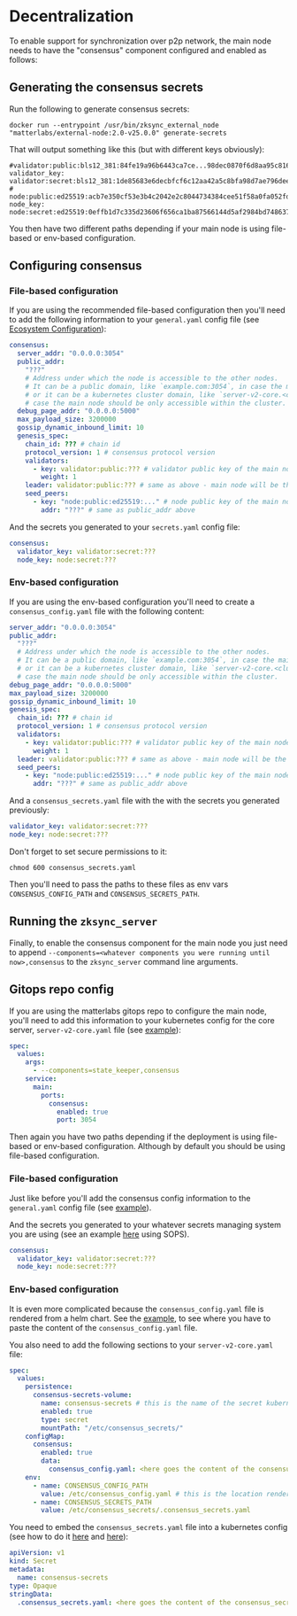 # Decentralization

To enable support for synchronization over p2p network, the main node needs to have the "consensus" component configured
and enabled as follows:

## Generating the consensus secrets

Run the following to generate consensus secrets:

```
docker run --entrypoint /usr/bin/zksync_external_node "matterlabs/external-node:2.0-v25.0.0" generate-secrets
```

That will output something like this (but with different keys obviously):

```
#validator:public:bls12_381:84fe19a96b6443ca7ce...98dec0870f6d8aa95c8164102f0d62e4c47e3566c4e5c32354d
validator_key: validator:secret:bls12_381:1de85683e6decbfcf6c12aa42a5c8bfa98d7ae796dee068ae73dc784a58f5213
# node:public:ed25519:acb7e350cf53e3b4c2042e2c8044734384cee51f58a0fa052fd7e0c9c3f4b20d
node_key: node:secret:ed25519:0effb1d7c335d23606f656ca1ba87566144d5af2984bd7486379d4f83a204ba2
```

You then have two different paths depending if your main node is using file-based or env-based configuration.

## Configuring consensus

### File-based configuration

If you are using the recommended file-based configuration then you'll need to add the following information to your
`general.yaml` config file (see [Ecosystem Configuration](../launch.md#ecosystem-configuration)):

```yaml
consensus:
  server_addr: "0.0.0.0:3054"
  public_addr:
    "???"
    # Address under which the node is accessible to the other nodes.
    # It can be a public domain, like `example.com:3054`, in case the main node is accessible from the internet,
    # or it can be a kubernetes cluster domain, like `server-v2-core.<cluster name>.svc.cluster.local:3054` in
    # case the main node should be only accessible within the cluster.
  debug_page_addr: "0.0.0.0:5000"
  max_payload_size: 3200000
  gossip_dynamic_inbound_limit: 10
  genesis_spec:
    chain_id: ??? # chain id
    protocol_version: 1 # consensus protocol version
    validators:
      - key: validator:public:??? # validator public key of the main node (copy this PUBLIC key from the secrets you generated)
        weight: 1
    leader: validator:public:??? # same as above - main node will be the only validator and the only leader.
    seed_peers:
      - key: "node:public:ed25519:..." # node public key of the main node (copy this PUBLIC key from the secrets you generated)
        addr: "???" # same as public_addr above
```

And the secrets you generated to your `secrets.yaml` config file:

```yaml
consensus:
  validator_key: validator:secret:???
  node_key: node:secret:???
```

### Env-based configuration

If you are using the env-based configuration you'll need to create a `consensus_config.yaml` file with the following
content:

```yaml
server_addr: "0.0.0.0:3054"
public_addr:
  "???"
  # Address under which the node is accessible to the other nodes.
  # It can be a public domain, like `example.com:3054`, in case the main node is accessible from the internet,
  # or it can be a kubernetes cluster domain, like `server-v2-core.<cluster name>.svc.cluster.local:3054` in
  # case the main node should be only accessible within the cluster.
debug_page_addr: "0.0.0.0:5000"
max_payload_size: 3200000
gossip_dynamic_inbound_limit: 10
genesis_spec:
  chain_id: ??? # chain id
  protocol_version: 1 # consensus protocol version
  validators:
    - key: validator:public:??? # validator public key of the main node (copy this PUBLIC key from the secrets you generated)
      weight: 1
  leader: validator:public:??? # same as above - main node will be the only validator and the only leader.
  seed_peers:
    - key: "node:public:ed25519:..." # node public key of the main node (copy this PUBLIC key from the secrets you generated)
      addr: "???" # same as public_addr above
```

And a `consensus_secrets.yaml` file with the with the secrets you generated previously:

```yaml
validator_key: validator:secret:???
node_key: node:secret:???
```

Don't forget to set secure permissions to it:

```
chmod 600 consensus_secrets.yaml
```

Then you'll need to pass the paths to these files as env vars `CONSENSUS_CONFIG_PATH` and `CONSENSUS_SECRETS_PATH`.

## Running the `zksync_server`

Finally, to enable the consensus component for the main node you just need to append
`--components=<whatever components you were running until now>,consensus` to the `zksync_server` command line arguments.

## Gitops repo config

If you are using the matterlabs gitops repo to configure the main node, you'll need to add this information to your
kubernetes config for the core server, `server-v2-core.yaml` file (see
[example](https://github.com/matter-labs/gitops-kubernetes/blob/177dcd575c6ab446e70b9a9ced8024766095b516/apps/environments/era-stage-proofs/server-v2/server-v2-core.yaml#L23-L35)):

```yaml
spec:
  values:
    args:
      - --components=state_keeper,consensus
    service:
      main:
        ports:
          consensus:
            enabled: true
            port: 3054
```

Then again you have two paths depending if the deployment is using file-based or env-based configuration. Although by
default you should be using file-based configuration.

### File-based configuration

Just like before you'll add the consensus config information to the `general.yaml` config file (see
[example](https://github.com/matter-labs/gitops-kubernetes/blob/177dcd575c6ab446e70b9a9ced8024766095b516/apps/environments/era-stage-proofs/server-v2-config/general.yaml#L353-L368)).

And the secrets you generated to your whatever secrets managing system you are using (see an example
[here](https://github.com/matter-labs/gitops-kubernetes/blob/177dcd575c6ab446e70b9a9ced8024766095b516/apps/clusters/era-stage-proofs/stage2/secrets/server-v2-secrets.yaml)
using SOPS).

```yaml
consensus:
  validator_key: validator:secret:???
  node_key: node:secret:???
```

### Env-based configuration

It is even more complicated because the `consensus_config.yaml` file is rendered from a helm chart. See the
[example](https://github.com/matter-labs/gitops-kubernetes/blob/177dcd575c6ab446e70b9a9ced8024766095b516/apps/environments/mainnet2/server-v2/server-v2-core.yaml#L37-L92),
to see where you have to paste the content of the `consensus_config.yaml` file.

You also need to add the following sections to your `server-v2-core.yaml` file:

```yaml
spec:
  values:
    persistence:
      consensus-secrets-volume:
        name: consensus-secrets # this is the name of the secret kubernetes object we defined above
        enabled: true
        type: secret
        mountPath: "/etc/consensus_secrets/"
    configMap:
      consensus:
        enabled: true
        data:
          consensus_config.yaml: <here goes the content of the consensus_config.yaml file>
    env:
      - name: CONSENSUS_CONFIG_PATH
        value: /etc/consensus_config.yaml # this is the location rendered by the helm chart, you can't change it
      - name: CONSENSUS_SECRETS_PATH
        value: /etc/consensus_secrets/.consensus_secrets.yaml
```

You need to embed the `consensus_secrets.yaml` file into a kubernetes config (see how to do it
[here](https://github.com/matter-labs/gitops-kubernetes/blob/177dcd575c6ab446e70b9a9ced8024766095b516/apps/environments/mainnet2/zksync-v2-secret/kustomization.yaml#L3-L4)
and
[here](https://github.com/matter-labs/gitops-kubernetes/blob/177dcd575c6ab446e70b9a9ced8024766095b516/apps/environments/mainnet2/zksync-v2-secret/consensus_secrets.yaml)):

```yaml
apiVersion: v1
kind: Secret
metadata:
  name: consensus-secrets
type: Opaque
stringData:
  .consensus_secrets.yaml: <here goes the content of the consensus_secrets.yaml file>
```
